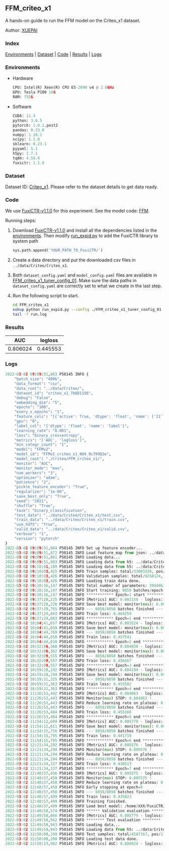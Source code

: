 ## FFM_criteo_x1

A hands-on guide to run the FFM model on the Criteo_x1 dataset.

Author: [XUEPAI](https://github.com/xue-pai)

### Index
[Environments](#Environments) | [Dataset](#Dataset) | [Code](#Code) | [Results](#Results) | [Logs](#Logs)

### Environments
+ Hardware

  ```python
  CPU: Intel(R) Xeon(R) CPU E5-2690 v4 @ 2.6GHz
  GPU: Tesla P100 16G
  RAM: 755G

  ```

+ Software

  ```python
  CUDA: 11.4
  python: 3.6.5
  pytorch: 1.0.1.post2
  pandas: 0.23.0
  numpy: 1.18.1
  scipy: 1.1.0
  sklearn: 0.23.1
  pyyaml: 5.1
  h5py: 2.7.1
  tqdm: 4.59.0
  fuxictr: 1.1.0
  ```

### Dataset
Dataset ID: [Criteo_x1](https://github.com/openbenchmark/BARS/blob/master/ctr_prediction/datasets/Criteo/README.md#Criteo_x1). Please refer to the dataset details to get data ready.

### Code

We use [FuxiCTR-v1.1.0](https://github.com/xue-pai/FuxiCTR/tree/v1.1.0) for this experiment. See the model code: [FFM](https://github.com/xue-pai/FuxiCTR/blob/v1.1.0/fuxictr/pytorch/models/FFM.py).

Running steps:

1. Download [FuxiCTR-v1.1.0](https://github.com/xue-pai/FuxiCTR/archive/refs/tags/v1.1.0.zip) and install all the dependencies listed in the [environments](#environments). Then modify [run_expid.py](./run_expid.py#L5) to add the FuxiCTR library to system path
    
    ```python
    sys.path.append('YOUR_PATH_TO_FuxiCTR/')
    ```

2. Create a data directory and put the downloaded csv files in `../data/Criteo/Criteo_x1`.

3. Both `dataset_config.yaml` and `model_config.yaml` files are available in [FFM_criteo_x1_tuner_config_01](./FFM_criteo_x1_tuner_config_01). Make sure the data paths in `dataset_config.yaml` are correctly set to what we create in the last step.

4. Run the following script to start.

    ```bash
    cd FFM_criteo_x1
    nohup python run_expid.py --config ./FFM_criteo_x1_tuner_config_01 --expid FFMv2_criteo_x1_004_9c79983e --gpu 0 > run.log &
    tail -f run.log
    ```

### Results

| AUC | logloss  |
|:--------------------:|:--------------------:|
| 0.806024 | 0.445553  |


### Logs
```python
2022-03-02 09:09:51,863 P50145 INFO {
    "batch_size": "4096",
    "data_format": "csv",
    "data_root": "../data/Criteo/",
    "dataset_id": "criteo_x1_7b681156",
    "debug": "False",
    "embedding_dim": "5",
    "epochs": "100",
    "every_x_epochs": "1",
    "feature_cols": "[{'active': True, 'dtype': 'float', 'name': ['I1', 'I2', 'I3', 'I4', 'I5', 'I6', 'I7', 'I8', 'I9', 'I10', 'I11', 'I12', 'I13'], 'type': 'numeric'}, {'active': True, 'dtype': 'float', 'name': ['C1', 'C2', 'C3', 'C4', 'C5', 'C6', 'C7', 'C8', 'C9', 'C10', 'C11', 'C12', 'C13', 'C14', 'C15', 'C16', 'C17', 'C18', 'C19', 'C20', 'C21', 'C22', 'C23', 'C24', 'C25', 'C26'], 'type': 'categorical'}]",
    "gpu": "0",
    "label_col": "{'dtype': 'float', 'name': 'label'}",
    "learning_rate": "0.001",
    "loss": "binary_crossentropy",
    "metrics": "['AUC', 'logloss']",
    "min_categr_count": "1",
    "model": "FFMv2",
    "model_id": "FFMv2_criteo_x1_004_9c79983e",
    "model_root": "./Criteo/FFM_criteo_x1/",
    "monitor": "AUC",
    "monitor_mode": "max",
    "num_workers": "3",
    "optimizer": "adam",
    "patience": "2",
    "pickle_feature_encoder": "True",
    "regularizer": "1e-06",
    "save_best_only": "True",
    "seed": "2021",
    "shuffle": "True",
    "task": "binary_classification",
    "test_data": "../data/Criteo/Criteo_x1/test.csv",
    "train_data": "../data/Criteo/Criteo_x1/train.csv",
    "use_hdf5": "True",
    "valid_data": "../data/Criteo/Criteo_x1/valid.csv",
    "verbose": "1",
    "version": "pytorch"
}
2022-03-02 09:09:51,864 P50145 INFO Set up feature encoder...
2022-03-02 09:09:51,872 P50145 INFO Load feature_map from json: ../data/Criteo/criteo_x1_7b681156/feature_map.json
2022-03-02 09:09:51,881 P50145 INFO Loading data...
2022-03-02 09:09:51,883 P50145 INFO Loading data from h5: ../data/Criteo/criteo_x1_7b681156/train.h5
2022-03-02 09:10:01,189 P50145 INFO Loading data from h5: ../data/Criteo/criteo_x1_7b681156/valid.h5
2022-03-02 09:10:03,425 P50145 INFO Train samples: total/33003326, pos/8456369, neg/24546957, ratio/25.62%, blocks/1
2022-03-02 09:10:03,426 P50145 INFO Validation samples: total/8250124, pos/2114300, neg/6135824, ratio/25.63%, blocks/1
2022-03-02 09:10:03,426 P50145 INFO Loading train data done.
2022-03-02 09:10:16,147 P50145 INFO Total number of parameters: 398486357.
2022-03-02 09:10:16,147 P50145 INFO Start training: 8058 batches/epoch
2022-03-02 09:10:16,147 P50145 INFO ************ Epoch=1 start ************
2022-03-02 09:37:28,225 P50145 INFO [Metrics] AUC: 0.802158 - logloss: 0.449176
2022-03-02 09:37:28,226 P50145 INFO Save best model: monitor(max): 0.802158
2022-03-02 09:37:29,765 P50145 INFO --- 8058/8058 batches finished ---
2022-03-02 09:37:29,803 P50145 INFO Train loss: 0.464259
2022-03-02 09:37:29,803 P50145 INFO ************ Epoch=1 end ************
2022-03-02 10:04:41,657 P50145 INFO [Metrics] AUC: 0.803524 - logloss: 0.447939
2022-03-02 10:04:41,659 P50145 INFO Save best model: monitor(max): 0.803524
2022-03-02 10:04:44,769 P50145 INFO --- 8058/8058 batches finished ---
2022-03-02 10:04:44,810 P50145 INFO Train loss: 0.457541
2022-03-02 10:04:44,810 P50145 INFO ************ Epoch=2 end ************
2022-03-02 10:32:06,360 P50145 INFO [Metrics] AUC: 0.804030 - logloss: 0.447534
2022-03-02 10:32:06,362 P50145 INFO Save best model: monitor(max): 0.804030
2022-03-02 10:32:09,515 P50145 INFO --- 8058/8058 batches finished ---
2022-03-02 10:32:09,557 P50145 INFO Train loss: 0.456167
2022-03-02 10:32:09,557 P50145 INFO ************ Epoch=3 end ************
2022-03-02 10:59:28,192 P50145 INFO [Metrics] AUC: 0.804104 - logloss: 0.447507
2022-03-02 10:59:28,194 P50145 INFO Save best model: monitor(max): 0.804104
2022-03-02 10:59:31,325 P50145 INFO --- 8058/8058 batches finished ---
2022-03-02 10:59:31,363 P50145 INFO Train loss: 0.455502
2022-03-02 10:59:31,363 P50145 INFO ************ Epoch=4 end ************
2022-03-02 11:26:53,442 P50145 INFO [Metrics] AUC: 0.804063 - logloss: 0.447481
2022-03-02 11:26:53,443 P50145 INFO Monitor(max) STOP: 0.804063 !
2022-03-02 11:26:53,443 P50145 INFO Reduce learning rate on plateau: 0.000100
2022-03-02 11:26:53,443 P50145 INFO --- 8058/8058 batches finished ---
2022-03-02 11:26:53,484 P50145 INFO Train loss: 0.455166
2022-03-02 11:26:53,484 P50145 INFO ************ Epoch=5 end ************
2022-03-02 11:54:12,609 P50145 INFO [Metrics] AUC: 0.805779 - logloss: 0.445920
2022-03-02 11:54:12,611 P50145 INFO Save best model: monitor(max): 0.805779
2022-03-02 11:54:15,756 P50145 INFO --- 8058/8058 batches finished ---
2022-03-02 11:54:15,795 P50145 INFO Train loss: 0.441719
2022-03-02 11:54:15,795 P50145 INFO ************ Epoch=6 end ************
2022-03-02 12:21:34,292 P50145 INFO [Metrics] AUC: 0.805576 - logloss: 0.446153
2022-03-02 12:21:34,294 P50145 INFO Monitor(max) STOP: 0.805576 !
2022-03-02 12:21:34,294 P50145 INFO Reduce learning rate on plateau: 0.000010
2022-03-02 12:21:34,294 P50145 INFO --- 8058/8058 batches finished ---
2022-03-02 12:21:34,337 P50145 INFO Train loss: 0.438513
2022-03-02 12:21:34,337 P50145 INFO ************ Epoch=7 end ************
2022-03-02 12:48:57,456 P50145 INFO [Metrics] AUC: 0.805575 - logloss: 0.446160
2022-03-02 12:48:57,458 P50145 INFO Monitor(max) STOP: 0.805575 !
2022-03-02 12:48:57,458 P50145 INFO Reduce learning rate on plateau: 0.000001
2022-03-02 12:48:57,458 P50145 INFO Early stopping at epoch=8
2022-03-02 12:48:57,458 P50145 INFO --- 8058/8058 batches finished ---
2022-03-02 12:48:57,499 P50145 INFO Train loss: 0.435023
2022-03-02 12:48:57,499 P50145 INFO Training finished.
2022-03-02 12:48:57,499 P50145 INFO Load best model: /home/XXX/FuxiCTR/benchmarks/Criteo/FFM_criteo_x1/criteo_x1_7b681156/FFMv2_criteo_x1_004_9c79983e.model
2022-03-02 12:48:58,574 P50145 INFO ****** Validation evaluation ******
2022-03-02 12:49:58,866 P50145 INFO [Metrics] AUC: 0.805779 - logloss: 0.445920
2022-03-02 12:49:58,942 P50145 INFO ******** Test evaluation ********
2022-03-02 12:49:58,943 P50145 INFO Loading data...
2022-03-02 12:49:58,943 P50145 INFO Loading data from h5: ../data/Criteo/criteo_x1_7b681156/test.h5
2022-03-02 12:50:00,199 P50145 INFO Test samples: total/4587167, pos/1174769, neg/3412398, ratio/25.61%, blocks/1
2022-03-02 12:50:00,200 P50145 INFO Loading test data done.
2022-03-02 12:50:33,982 P50145 INFO [Metrics] AUC: 0.806024 - logloss: 0.445553

```

